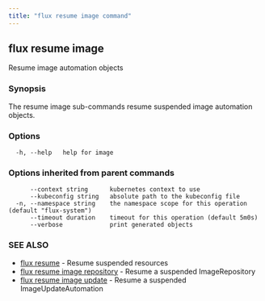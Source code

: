 ```yaml
---
title: "flux resume image command"
---
```

## flux resume image

Resume image automation objects

### Synopsis

The resume image sub-commands resume suspended image automation objects.

### Options

```
  -h, --help   help for image
```

### Options inherited from parent commands

```
      --context string      kubernetes context to use
      --kubeconfig string   absolute path to the kubeconfig file
  -n, --namespace string    the namespace scope for this operation (default "flux-system")
      --timeout duration    timeout for this operation (default 5m0s)
      --verbose             print generated objects
```

### SEE ALSO

* [flux resume](/cmd/flux_resume/)	 - Resume suspended resources
* [flux resume image repository](/cmd/flux_resume_image_repository/)	 - Resume a suspended ImageRepository
* [flux resume image update](/cmd/flux_resume_image_update/)	 - Resume a suspended ImageUpdateAutomation

